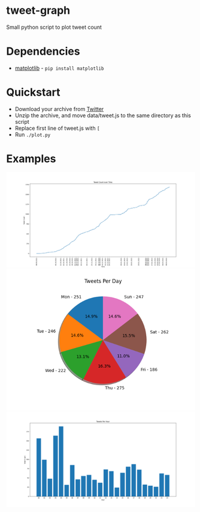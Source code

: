 # tweet-graph
Small python script to plot tweet count 

# Dependencies
- [matplotlib](https://matplotlib.org/) - ```pip install matplotlib```

# Quickstart
- Download your archive from [Twitter](https://twitter.com/settings/download_your_data)
- Unzip the archive, and move data/tweet.js to the same directory as this script
- Replace first line of tweet.js with ```[``` 
- Run ```./plot.py```

# Examples
![tweets_over_time](examples/tweets_over_time.png)
![tweets_per_day](examples/tweets_per_day.png)
![tweets_per_hour](examples/tweets_per_hour.png)


